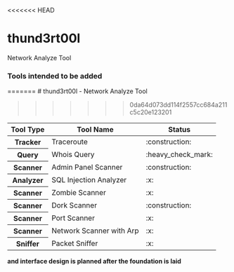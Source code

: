 <<<<<<< HEAD
# thund3rt00l
Network Analyze Tool
<h3>Tools intended to be added</h3>
=======
# thund3rt00l - Network Analyze Tool

>>>>>>> 0da64d073dd114f2557cc684a211c5c20e123201
<table>
 <thead>
  <tr>
   <th>Tool Type</th>
   <th>Tool Name</th>
   <th>Status</th>
  </tr>
 </thead>
 <tbody>
 <tr>
  <th>Tracker</th>
  <td>Traceroute</td>
  <td>:construction:</td>
 </tr>
  <tr>
   <th>Query</th>
   <td>Whois Query</td>
   <td>:heavy_check_mark:</td>
   </tr>
  <tr>
   <th>Scanner</th>
   <td>Admin Panel Scanner</td>
   <td>:construction:</td>
   </tr>
  <tr>
   <th>Analyzer</th>
   <td>SQL Injection Analyzer</td>
   <td>:x:</td>
   </tr>
  <tr>
   <th>Scanner</th>
   <td>Zombie Scanner</td>
   <td>:x:</td>
   </tr>
  <tr>
   <th>Scanner</th>
   <td>Dork Scanner</td>
   <td>:construction:</td>
   </tr>
  <tr>
   <th>Scanner</th>
   <td>Port Scanner</td>
   <td>:x:</td>
   </tr>
  <tr>
   <th>Scanner</th>
   <td>Network Scanner with Arp</td>
   <td>:x:</td>
   </tr>
  <tr>
   <th>Sniffer</th>
   <td>Packet Sniffer</td>
   <td>:x:</td>
  </tr>
 </tbody>
 </table>

<b>and interface design is planned after the foundation is laid</b>
 

